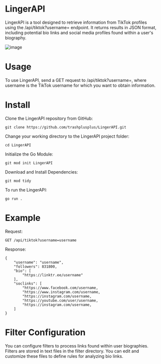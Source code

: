 # LingerAPI
LingerAPI is a tool designed to retrieve information from TikTok profiles using the /api/tiktok?username= endpoint. It returns results in JSON format, including potential bio links and social media profiles found within a user's biography.

![image](https://github.com/trashplusplus/LingerAPI/assets/19663951/2ba39fdc-f0ff-457f-a514-2bdc60a18415)


# Usage
To use LingerAPI, send a GET request to /api/tiktok?username=, where username is the TikTok username for which you want to obtain information.

# Install

Clone the LingerAPI repository from GitHub:
```
git clone https://github.com/trashplusplus/LingerAPI.git
```
Change your working directory to the LingerAPI project folder:
```
cd LingerAPI
```
Initialize the Go Module:
```
git mod init LingerAPI
```
Download and Install Dependencies:
```
git mod tidy
```
To run the LingerAPI:
```
go run .
```

# Example

Request:

```
GET /api/tiktok?username=username
```

Response:
```
{
    "username": "username",
    "followers": 831800,
    "bio": [
        "https://linktr.ee/username"
    ],
    "soclinks": [
        "https://www.facebook.com/username,
        "https://www.instagram.com/username,
        "https://instagram.com/username,
        "https://youtube.com/user/username,
        "https://instagram.com/username,
    ]
}
```

# Filter Configuration
You can configure filters to process links found within user biographies. Filters are stored in text files in the filter directory. You can edit and customize these files to define rules for analyzing bio links.
